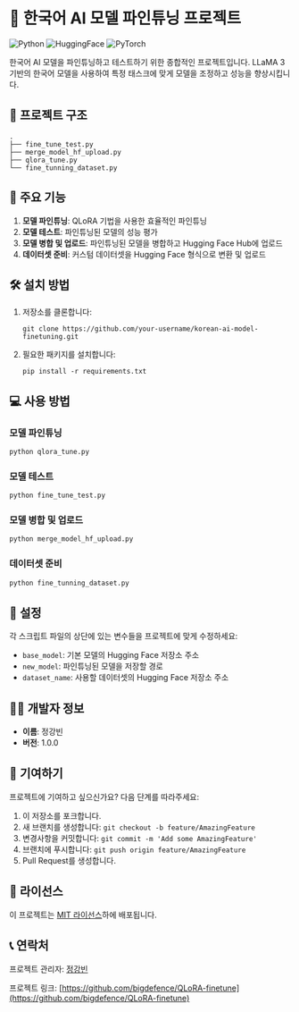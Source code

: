 # 🤖 한국어 AI 모델 파인튜닝 프로젝트

![Python](https://img.shields.io/badge/Python-3.7%2B-blue)
![HuggingFace](https://img.shields.io/badge/🤗-Transformers-yellow)
![PyTorch](https://img.shields.io/badge/PyTorch-1.9%2B-red)

한국어 AI 모델을 파인튜닝하고 테스트하기 위한 종합적인 프로젝트입니다. LLaMA 3 기반의 한국어 모델을 사용하여 특정 태스크에 맞게 모델을 조정하고 성능을 향상시킵니다.

## 📂 프로젝트 구조

```
.
├── fine_tune_test.py
├── merge_model_hf_upload.py
├── qlora_tune.py
└── fine_tunning_dataset.py
```

## 🚀 주요 기능

1. **모델 파인튜닝**: QLoRA 기법을 사용한 효율적인 파인튜닝
2. **모델 테스트**: 파인튜닝된 모델의 성능 평가
3. **모델 병합 및 업로드**: 파인튜닝된 모델을 병합하고 Hugging Face Hub에 업로드
4. **데이터셋 준비**: 커스텀 데이터셋을 Hugging Face 형식으로 변환 및 업로드

## 🛠️ 설치 방법

1. 저장소를 클론합니다:
   ```
   git clone https://github.com/your-username/korean-ai-model-finetuning.git
   ```

2. 필요한 패키지를 설치합니다:
   ```
   pip install -r requirements.txt
   ```

## 💻 사용 방법

### 모델 파인튜닝

```python
python qlora_tune.py
```

### 모델 테스트

```python
python fine_tune_test.py
```

### 모델 병합 및 업로드

```python
python merge_model_hf_upload.py
```

### 데이터셋 준비

```python
python fine_tunning_dataset.py
```

## 🔧 설정

각 스크립트 파일의 상단에 있는 변수들을 프로젝트에 맞게 수정하세요:

- `base_model`: 기본 모델의 Hugging Face 저장소 주소
- `new_model`: 파인튜닝된 모델을 저장할 경로
- `dataset_name`: 사용할 데이터셋의 Hugging Face 저장소 주소

## 👨‍💻 개발자 정보

- **이름**: 정강빈
- **버전**: 1.0.0

## 🤝 기여하기

프로젝트에 기여하고 싶으신가요? 다음 단계를 따라주세요:

1. 이 저장소를 포크합니다.
2. 새 브랜치를 생성합니다: `git checkout -b feature/AmazingFeature`
3. 변경사항을 커밋합니다: `git commit -m 'Add some AmazingFeature'`
4. 브랜치에 푸시합니다: `git push origin feature/AmazingFeature`
5. Pull Request를 생성합니다.

## 📜 라이선스

이 프로젝트는 [MIT 라이선스](https://opensource.org/licenses/MIT)하에 배포됩니다.

## 📞 연락처

프로젝트 관리자: [정강빈](mailto:bigdefence@naver.com)

프로젝트 링크: [https://github.com/bigdefence/QLoRA-finetune](https://github.com/bigdefence/QLoRA-finetune)
